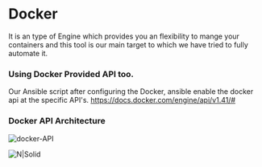 # Docker
It is an type of Engine which provides you an flexibility to mange your containers and this tool is our main target to which we have tried to fully automate it.

### Using Docker Provided API too.
Our Ansible script after configuring the Docker, ansible enable the docker api at the specific API's.
https://docs.docker.com/engine/api/v1.41/#

### Docker API Architecture
![docker-API](https://user-images.githubusercontent.com/60294234/160271968-fcf1e3f3-b6ca-43c4-916a-60249d054888.png)



![N|Solid](https://cdn.icon-icons.com/icons2/2415/PNG/128/docker_original_wordmark_logo_icon_146557.png)
